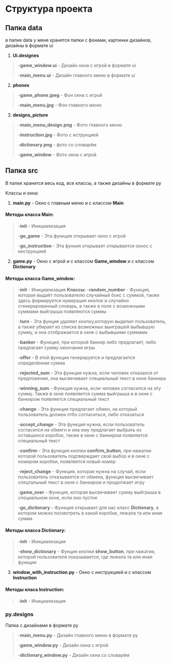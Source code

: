 # Структура проекта

## Папка data
в папке data у меня хранятся папки
с фонами, картинки дизайнов, дизайны в формате ui
1.  **Ui.designes**
>-**game_window.ui** - Дизайн окна с игрой в формате ui
>
>-**main_menu.ui** - Дизайн главного меню в формате ui
2.  **phones**
>-**game_phone.jpeg** - Фон окна с игрой
>
>-**main_menu.jpg** - Фон главного меню
3.  **designs_picture**
>-**main_menu_design.png** - Фото главного меню
>
>-**instruction.jpg** - Фото с иструкцией
>
>-**dictionary.png** - фото со словарём
>
>-**game_window** - Фото окна с игрой
## Папка src
В папке хранится весь код, все классы, а также дизайны в формате py

Классы и окна:
1.  **main.py** - Окно с главным меню и с классом **Main**
####   Методы класса Main:
>-**__init__** - Инициализация
>
>-**go_game** - Эта функция открывает окно с игрой
>
>-**go_instruction** - Эта функия открывает открывается окнос с инструкцией
2.  **game.py** - Окно с игрой и с классом **Game_window** и с классом **Dictionary**
####   Методы класса Game_window:
>-**__init__** - Инициализация
**Классы:**
>-**random_number** - Функция, которая выдаёт пользователю случайный бокс с суммой, также здесь формируется нумерация кнопок и случайно сгенерированный словарь, а  также в поле с возиожными суммами выйгрыша появляются суммы
>
>-**turn** - Эта фунция удаляет кнопку,которую выделил пользователь, а также убирает из списка возможных выиграшей выбывшую сумму, и она отображается в окне с выбывшими суммами
>
>-**banker** - Функция, при которой банкир либо предлагает, либо предлагает сумму окончания игры
>
>-**offer** - В этой функции генерируется и предлагается определённая сумма
>
>-**rejected_sum** - Эта функция нужна, если человек отказался от предложения, она высвечивает специальный текст в окне банкира
>
>-**winning_sum** - Функция нужна, если человек согласился на эту сумму. Также в окне появляется сумма выйгрыша и в окне с банкиром появляется специальный текст
>
>-**change** - Эта функция предлагает обмен, на который пользователь должен лтбо согласиться, либо отказаться
>
>-**accept_change** - Эта функция нужна, если пользователь согласился на обмегн и она ему предлагает выбрать из оставшихся коробок, также в окне с банкиром появляется специальный текст
>
>-**confirm** - Эта функция кнопки **confirm_button**, при нажатии которой пользователь подтверждает свой выбор и в окне с номером коробки, появляется новый номер
>
>-**reject_change** - Функция, которая нужна на случай, если пользователь отказывается от обмена, функция высвечивает спецтальный текст в окне с банкиром и продолжает игру
>
>-**game_over** - Функция, которая высвечивает сумму выйгрыша в специальном окне, если оно пустое
>
>-**go_dictionary** - Функция открывает для нас класс **Dictionary**, в котором можно посмотреть в какой коробке, лежала та или иная сумма
####   Методы класса Dictionary:
>-**__init__** - Инициализация
>
>-**show_dictionary** - Фунция кнопки **show_button**, при нажатии, которой пользователя показывается, где лежала та или иная функция
3.  **window_with_instruction.py** - Окно с инструкцией и с классом **Instruction**
####  Методы класа Instruction:
>-**__init__** - Инициализация
### py.designs
Папка с дизайнами в формате py
>-**main_menu.py** - Дизайн главного меню в формате py
>
>-**game_window.py** - Дизайн окна с игрой
>
>-**dictionary_window.py** - Дизайн окна со словарём
